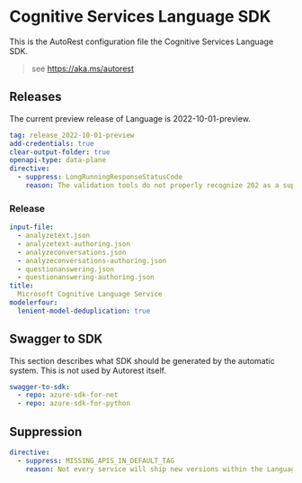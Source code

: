 # Cognitive Services Language SDK

This is the AutoRest configuration file the Cognitive Services Language SDK.

> see https://aka.ms/autorest

## Releases

The current preview release of Language is 2022-10-01-preview.

<!-- The current stable release of Language is 2022-05-01. -->

```yaml
tag: release_2022-10-01-preview
add-credentials: true
clear-output-folder: true
openapi-type: data-plane
directive:
  - suppress: LongRunningResponseStatusCode
    reason: The validation tools do not properly recognize 202 as a supported response code.
```

### Release

``` yaml $(tag) == 'release_2022-10-01-preview'
input-file:
  - analyzetext.json
  - analyzetext-authoring.json
  - analyzeconversations.json
  - analyzeconversations-authoring.json
  - questionanswering.json
  - questionanswering-authoring.json
title:
  Microsoft Cognitive Language Service
modelerfour:
  lenient-model-deduplication: true
```

## Swagger to SDK

This section describes what SDK should be generated by the automatic system.
This is not used by Autorest itself.

``` yaml $(swagger-to-sdk)
swagger-to-sdk:
  - repo: azure-sdk-for-net
  - repo: azure-sdk-for-python
```

## Suppression

``` yaml
directive:
  - suppress: MISSING_APIS_IN_DEFAULT_TAG
    reason: Not every service will ship new versions within the Language pillar.
```
